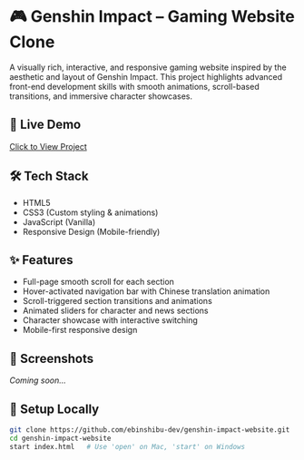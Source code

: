 # 🎮 Genshin Impact – Gaming Website Clone

A visually rich, interactive, and responsive gaming website inspired by the aesthetic and layout of Genshin Impact. This project highlights advanced front-end development skills with smooth animations, scroll-based transitions, and immersive character showcases.

## 🚀 Live Demo  
[Click to View Project](https://ebinshibu-dev.github.io/genshin-impact-website)

## 🛠 Tech Stack
- HTML5  
- CSS3 (Custom styling & animations)  
- JavaScript (Vanilla)  
- Responsive Design (Mobile-friendly)

## ✨ Features
- Full-page smooth scroll for each section  
- Hover-activated navigation bar with Chinese translation animation  
- Scroll-triggered section transitions and animations  
- Animated sliders for character and news sections  
- Character showcase with interactive switching  
- Mobile-first responsive design

## 📸 Screenshots
<!-- Add preview images or GIFs here -->
*Coming soon...*

## 📂 Setup Locally

```bash
git clone https://github.com/ebinshibu-dev/genshin-impact-website.git
cd genshin-impact-website
start index.html   # Use 'open' on Mac, 'start' on Windows
